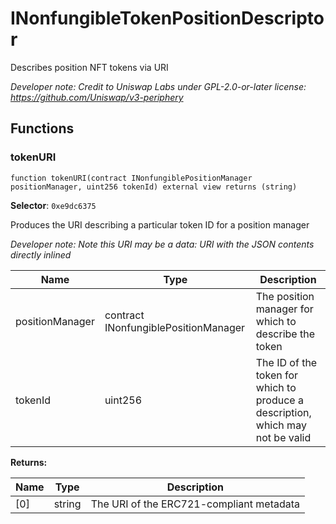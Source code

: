 

# INonfungibleTokenPositionDescriptor


Describes position NFT tokens via URI



*Developer note: Credit to Uniswap Labs under GPL-2.0-or-later license:
https://github.com/Uniswap/v3-periphery*


## Functions
### tokenURI

```solidity
function tokenURI(contract INonfungiblePositionManager positionManager, uint256 tokenId) external view returns (string)
```
**Selector**: `0xe9dc6375`

Produces the URI describing a particular token ID for a position manager

*Developer note: Note this URI may be a data: URI with the JSON contents directly inlined*

| Name | Type | Description |
| ---- | ---- | ----------- |
| positionManager | contract INonfungiblePositionManager | The position manager for which to describe the token |
| tokenId | uint256 | The ID of the token for which to produce a description, which may not be valid |

**Returns:**

| Name | Type | Description |
| ---- | ---- | ----------- |
| [0] | string | The URI of the ERC721-compliant metadata |

